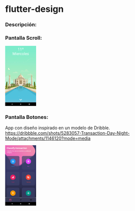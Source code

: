 # flutter-design

### Descripción:



### Pantalla Scroll:

<img  src="screenshots/Screenshot_scroll.png"  width="100"  >

### Pantalla Botones:

App con diseño inspirado en un modelo de Dribble.
https://dribbble.com/shots/5283057-Transaction-Day-Night-Mode/attachments/1146120?mode=media

<img  src="screenshots/Screenshot_botones.png"  width="100"  >


